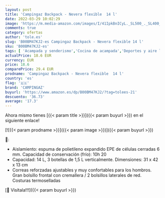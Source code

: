 ```yaml
---
layout: post
title: 'Campingaz Backpack - Nevera flexible  14 l'
date: 2022-03-29 10:02:29
image: 'https://m.media-amazon.com/images/I/41IpkBnICyL._SL500_._SL400_.jpg'
comments: true
category: ofertas
author: 'tole.es'
slug: 'B00BM47KJ2-es Campingaz Backpack - Nevera flexible 14 l'
sku: 'B00BM47KJ2-es'
tags: [ 'Acampada y senderismo','Cocina de acampada','Deportes y aire libre','Neveras de acampada','Ropa y equipamiento para ocio al aire libre','backpack','campingaz', ]
actualPrice: 18.6 EUR
currency: EUR
price: 18.6
comparePrice: 29.4 EUR
prodname: 'Campingaz Backpack - Nevera flexible  14 l'
country: 'es'
flag: '🇪🇸'
brand: 'CAMPINGAZ'
buyurl: 'https://www.amazon.es/dp/B00BM47KJ2/?tag=tolees-21'
descuento: '36.73'
average: '17.3'
---
```


Ahora mismo tienes [{{< param title >}}]({{< param buyurl >}}) en el siguiente enlace!

[![{{< param prodname >}}]({{< param image >}})]({{< param buyurl >}})

🔎:

- Aislamiento: espuma de polietileno expandido EPE de células cerradas 6 mm. Capacidad de conservación (frío): 10h 20
- Capacidad: 14 L, 3 botellas de 1,5 L verticalmente. Dimensiones: 31 x 42 x 13 cm
- Correas reforzadas ajustables y muy confortables para los hombros. Gran bolsillo frontal con cremallera / 2 bolsillos laterales de red. Costuras termoselladas

[🛒 Visítala!!!]({{< param buyurl >}})
